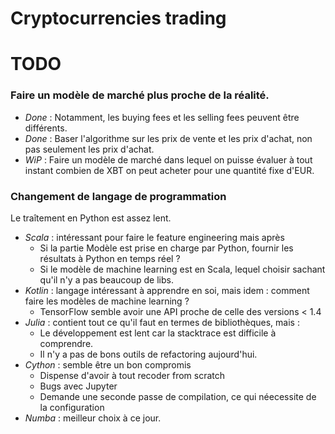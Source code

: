 # Cryptocurrencies trading


# TODO
### Faire un modèle de marché plus proche de la réalité. 
* *Done* : Notamment, les buying fees et les selling fees peuvent être différents.
* *Done* : Baser l'algorithme sur les prix de vente et les prix d'achat, non pas seulement les prix d'achat.
* *WiP* : Faire un modèle de marché dans lequel on puisse évaluer à tout instant combien de XBT on peut acheter pour une quantité fixe d'EUR.

### Changement de langage de programmation
Le traîtement en Python est assez lent.

* *Scala* : intéressant pour faire le feature engineering mais après
    * Si la partie Modèle est prise en charge par Python, fournir les résultats à Python en temps réel ?
    * Si le modèle de machine learning est en Scala, lequel choisir sachant qu'il n'y a pas beaucoup de libs.
* *Kotlin* : langage intéressant à apprendre en soi, mais idem : comment faire les modèles de machine learning ?
    * TensorFlow semble avoir une API proche de celle des versions < 1.4
* *Julia* : contient tout ce qu'il faut en termes de bibliothèques, mais :
    * Le développement est lent car la stacktrace est difficile à comprendre.
    * Il n'y a pas de bons outils de refactoring aujourd'hui.
* *Cython* : semble être un bon compromis
    * Dispense d'avoir à tout recoder from scratch
    * Bugs avec Jupyter
    * Demande une seconde passe de compilation, ce qui néecessite de la configuration
* *Numba* : meilleur choix à ce jour.